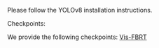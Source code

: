 Please follow the YOLOv8 installation instructions.

Checkpoints:

We provide the following checkpoints: [Vis-FBRT](https://pan.baidu.com/s/1IVdSm0iHc_zpytZteh2O4g?pwd=ec2p)
